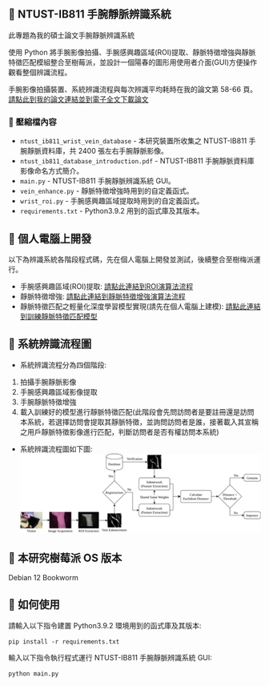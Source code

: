 ## 📝 NTUST-IB811 手腕靜脈辨識系統
此專題為我的碩士論文手腕靜脈辨識系統

使用 Python 將手腕影像拍攝、手腕感興趣區域(ROI)提取、靜脈特徵增強與靜脈特徵匹配模組整合至樹莓派，並設計一個陽春的圖形用使用者介面(GUI)方便操作觀看整個辨識流程。

手腕影像拍攝裝置、系統辨識流程與每次辨識平均耗時在我的論文第 58-66 頁。[請點此到我的論文連結並到電子全文下載論文](https://etheses.lib.ntust.edu.tw/thesis/detail/2b733280676d7c87e0445313c40a9b74/?seq=2#)

### 📁 壓縮檔內容
- `ntust_ib811_wrist_vein_database` - 本研究裝置所收集之 NTUST-IB811 手腕靜脈資料庫，共 2400 張左右手腕靜脈影像。
- `ntust_ib811_database_introduction.pdf` - NTUST-IB811 手腕靜脈資料庫影像命名方式簡介。
- `main.py` - NTUST-IB811 手腕靜脈辨識系統 GUI。
- `vein_enhance.py` - 靜脈特徵增強時用到的自定義函式。
- `wrist_roi.py` - 手腕感興趣區域提取時用到的自定義函式。
- `requirements.txt` - Python3.9.2 用到的函式庫及其版本。

## 🔗 個人電腦上開發
以下為辨識系統各階段程式碼，先在個人電腦上開發並測試，後續整合至樹梅派運行。
- 手腕感興趣區域(ROI)提取: [請點此連結到ROI演算法流程](https://github.com/Pathfinder1996/wrist-roi-extraction)
- 靜脈特徵增強: [請點此連結到靜脈特徵增強演算法流程](https://github.com/Pathfinder1996/biometric-vein-enhancement)
- 靜脈特徵匹配之輕量化深度學習模型實現(請先在個人電腦上建模): [請點此連結到訓練靜脈特徵匹配模型](https://github.com/Pathfinder1996/lightweight-hybrid-siamese-neural-network)

## 🔧 系統辨識流程圖
- 系統辨識流程分為四個階段:
1. 拍攝手腕靜脈影像
2. 手腕感興趣區域影像提取
3. 手腕靜脈特徵增強
4. 載入訓練好的模型進行靜脈特徵匹配(此階段會先問訪問者是要註冊還是訪問本系統，若選擇訪問會提取其靜脈特徵，並詢問訪問者是誰，接著載入其宣稱之用戶靜脈特徵影像進行匹配，判斷訪問者是否有權訪問本系統)

- 系統辨識流程圖如下圖:
![系統辨識流程](image/1.svg)

## 🔧 本研究樹莓派 OS 版本
Debian 12 Bookworm

## 🚀 如何使用
請輸入以下指令建置 Python3.9.2 環境用到的函式庫及其版本:
```
pip install -r requirements.txt
```
輸入以下指令執行程式運行 NTUST-IB811 手腕靜脈辨識系統 GUI:
```
python main.py
```
